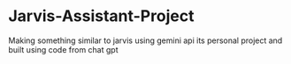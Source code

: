 # Jarvis-Assistant-Project
Making something similar to jarvis using gemini api its personal project and built using code from chat gpt
